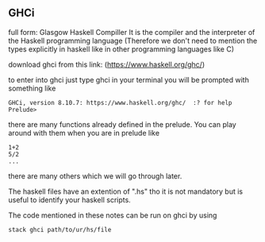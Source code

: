 ## GHCi 

full form: Glasgow Haskell Compiller
It is the compiler and the interpreter of the Haskell programming language (Therefore we don't need to mention the types explicitly in haskell like in other programming languages like C)

download ghci from this link: (https://www.haskell.org/ghc/) 

to enter into ghci just type ghci in your terminal you will be prompted with something like 
```
GHCi, version 8.10.7: https://www.haskell.org/ghc/  :? for help
Prelude> 

```
there are many functions already defined in the prelude. You can play around with them when you are in prelude like 

```
1+2
5/2
...
```
there are many others which we will go through later.

The haskell files have an extention of ".hs" tho it is not mandatory but is useful to identify your haskell scripts.

The code mentioned in these notes can be run on ghci by using 
```
stack ghci path/to/ur/hs/file 
```
